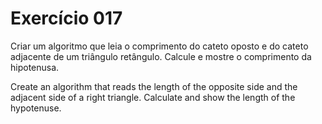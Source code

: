 # Exercício 017
Criar um algoritmo que leia o comprimento do cateto oposto 
e do cateto adjacente de um triângulo retângulo. Calcule e 
mostre o comprimento da hipotenusa.

Create an algorithm that reads the length of the opposite side
and the adjacent side of a right triangle. Calculate and
show the length of the hypotenuse.

